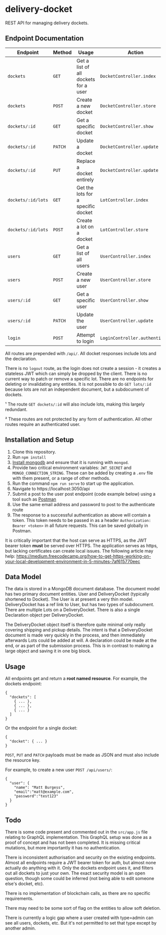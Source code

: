 # delivery-docket

REST API for managing delivery dockets.

## Endpoint Documentation

| Endpoint  | Method | Usage | Action |  |
| --- | --- | --- | --- | --- |
| `dockets` | `GET` | Get a list of all dockets for a user | `DocketController.index`
| `dockets` | `POST` | Create a new docket | `DocketController.store`
| `dockets/:id` | `GET` | Get a specific docket |`DocketController.show`
| `dockets/:id` | `PATCH` | Update a docket | `DocketController.update`
| `dockets/:id` | `PUT` | Replace a docket entirely | `DocketController.update`
| `dockets/:id/lots` | `GET` | Get the lots for a specific docket | `LotController.index` | ¹ |
| `dockets/:id/lots` | `POST` | Create a lot on a docket | `LotController.store` |
| `users` | `GET` | Get a list of all users | `UserController.index`
| `users` | `POST` | Create a new user | `UserController.store` | ² |
| `users/:id` | `GET` | Get a specific user | `UserController.show`
| `users/:id` | `PATCH` | Update the user | `UserController.update`
| `login` | `POST` | Attempt to login | `LoginController.authenticate` | ² |

All routes are prepended with `/api/`. All docket responses include lots and the declaration.

There is no `logout` route, as the login does not create a session - it creates a stateless JWT which can simply be dropped by the client. There is no current way to patch or remove a specific lot. There are no endpoints for deleting or invalidating any entities. It is not possible to do `GET lots/:id` because lots are not an independent document, but a subdocument of dockets.

¹ The route `GET dockets/:id` will also include lots, making this largely redundant.

² These routes are not protected by any form of authentication. All other routes require an authenticated user.

## Installation and Setup

1. Clone this repository.
2. Run `npm install`
3. [Install mongodb](https://treehouse.github.io/installation-guides/mac/mongo-mac.html) and ensure that it is running with `mongod`.
4. Provide two critical environment variables: `JWT_SECRET` and `MONGO_CONNECTION_STRING`. These can be added by creating a `.env` file with them present, or a range of other methods.
4. Run the command `npm run serve` to start up the application.
5. Navigate to https://localhost:3050/api
6. Submit a post to the user post endpoint (code example below) using a tool such as [Postman](https://www.getpostman.com/)
7. Use the same email address and password to post to the authenticate route
8. The response to a successful authentication as above will contain a token. This token needs to be passed in as a header `Authorization: Bearer <token>` in all future requests. This can be saved globally in Postman.

It is critically important that the host can serve as HTTPS, as the JWT bearer token **must** be served over HTTPS. The application serves as https, but lacking certificates can create local issues. The following article may help: https://medium.freecodecamp.org/how-to-get-https-working-on-your-local-development-environment-in-5-minutes-7af615770eec

## Data Model

The data is stored in a MongoDB document database. The document model has two primary document entities. User and DeliveryDocket (typically shortened to Docket). The User is at present a very thin model. DeliveryDocket has a ref link to User, but has two types of subdocument. There are multiple Lots on a DeliveryDocket. There is also a single Declaration object per DeliveryDocket.

The DeliveryDocket object itself is therefore quite minimal only really covering shipping and pickup details. The intent is that a DeliveryDocket document is made very quickly in the process, and then immediately afterwards Lots could be added at will. A declaration could be made at the end, or as part of the submission process. This is in contrast to making a large object and saving it in one big block.


## Usage

All endpoints get and return a **root named resource**. For example, the dockets endpoint:

```
{
  "dockets": [
    { ... },
    { ... },
    { ... }
  ]
}
```
Or the endpoint for a single docket:
```
{
  "docket": { ... }
}
```

`POST`, `PUT` and `PATCH` payloads must be made as JSON and must also include the resource key.

For example, to create a new user `POST /api/users/`:

```
{
  "user": {
    "name": "Matt Burgess",
    "email":"matt@example.com",
    "password":"test123"
  }
}
```

## Todo

There is some code present and commented out in the `src/app.js` file relating to GraphQL implementation. This GraphQL setup was done as a proof of concept and has not been completed. It is missing critical mutations, but more importantly it has no authentication.

There is inconsistent authorisation and security on the existing endpoints. Almost all endpoints require a JWT bearer token for auth, but almost none actually do anything with it. Only the dockets endpoint uses it, and filters out all dockets to just your own. The exact security model is an open question, though some could be inferred (not being able to edit someone else's docket, etc).

There is no implementation of blockchain calls, as there are no specific requirements.

There may need to be some sort of flag on the entities to allow soft deletion.

There is currently a logic gap where a user created with type=admin can see all users, dockets, etc. But it's not permitted to set that type except by another admin.